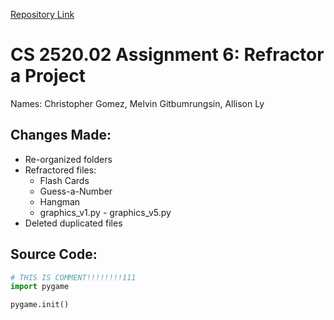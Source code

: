 [Repository Link](https://github.com/key-wii/stuff)

# CS 2520.02 Assignment 6: Refractor a Project

Names: Christopher Gomez, Melvin Gitbumrungsin, Allison Ly

## Changes Made:
- Re-organized folders
- Refractored files:
  - Flash Cards
  - Guess-a-Number
  - Hangman
  - graphics_v1.py - graphics_v5.py
- Deleted duplicated files


## Source Code:

```python
# THIS IS COMMENT!!!!!!!!111
import pygame

pygame.init()
```